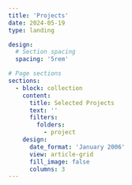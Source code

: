 ```yaml
---
title: 'Projects'
date: 2024-05-19
type: landing

design:
  # Section spacing
  spacing: '5rem'

# Page sections
sections:
  - block: collection
    content:
      title: Selected Projects
      text: ''
      filters:
        folders:
          - project
    design:
      date_format: 'January 2006'
      view: article-grid
      fill_image: false
      columns: 3
---
```

